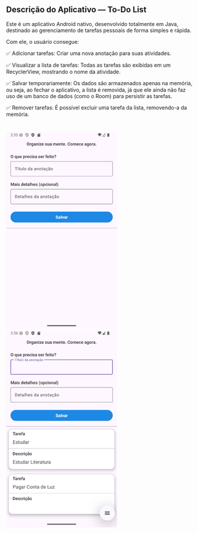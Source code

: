 ## Descrição do Aplicativo — To-Do List

Este é um aplicativo Android nativo, desenvolvido totalmente em Java, destinado ao gerenciamento de tarefas pessoais de forma simples e rápida.

Com ele, o usuário consegue:

✅ Adicionar tarefas: Criar uma nova anotação para suas atividades. 

✅ Visualizar a lista de tarefas: Todas as tarefas são exibidas em um RecyclerView, mostrando o nome da atividade. 

✅ Salvar temporariamente: Os dados são armazenados apenas na memória, ou seja, ao fechar o aplicativo, a lista é removida, já que ele ainda não faz uso de um banco de dados (como o Room) para persistir as tarefas. 

✅ Remover tarefas: É possível excluir uma tarefa da lista, removendo-a da memória.
#

<p> 
  <img src="Screenshot_20250614_235537.png" width="300" style="display:inline-block; margin-right: 10px;"/> 
  <img src="Screenshot_20250614_235649.png" width="300" style="display:inline-block; margin-right: 10px;"/> 
</p>
